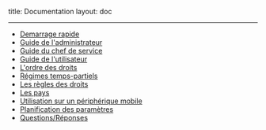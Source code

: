 title: Documentation
layout: doc

---


* [Demarrage rapide](001-demarrage-rapide.html)
* [Guide de l'administrateur](002-guide-de-l-administrateur.html)
* [Guide du chef de service](003-guide-du-chef-de-service.html)
* [Guide de l'utilisateur](004-guide-de-l-utilisateur.html)
* [L'ordre des droits](005-ordre-des-droits.html)
* [Régimes temps-partiels](006-temps-partiels.html)
* [Les règles des droits](007-regles-des-droits.html)
* [Les pays](008-les-pays.html)
* [Utilisation sur un périphérique mobile](009-utilisation-sur-un-peripherique-mobile.html)
* [Planification des paramètres](010-planification-des-parametres.html)
* [Questions/Réponses](011-questions-reponses.html)
